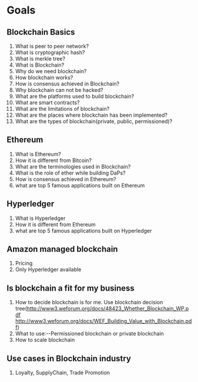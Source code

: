 # Goals

## Blockchain Basics
1. What is peer to peer network?
1. What is cryptographic hash?
1. What is merkle tree?
1. What is Blockchain?
1. Why do we need blockchain?
1. How blockchain works?
1. How is consensus achieved in Blockchain?
1. Why blockchain can not be hacked?
1. What are the platforms used to build blockchain?
1. What are smart contracts?
1. What are the limitations of blockchain?
1. What are the places where blockchain has been implemented?
1. What are the types of blockchain(private, public, permissioned)?

## Ethereum
1. What is Ethereum?
1. How it is different from Bitcoin?
1. What are the terminologies used in Blockchain?
1. What is the role of ether while building DaPs?
1. How is consensus achieved in Ethereum?
1. what are top 5 famous applications built on Ethereum

## Hyperledger
1. What is Hyperledger
1. How it is different from Ethereum
1. what are top 5 famous applications built on Hyperledger

## Amazon managed blockchain
1. Pricing
1. Only Hyperledger available

## Is blockchain a fit for my business
1. How to decide blockchain is for me.
   Use blockchain decision tree(http://www3.weforum.org/docs/48423_Whether_Blockchain_WP.pdf
   http://www3.weforum.org/docs/WEF_Building_Value_with_Blockchain.pdf)
1. What to use:--Permissioned blockchain or private blockchain
1. How to scale blockchain



## Use cases in Blockchain industry
1. Loyalty, SupplyChain, Trade Promotion



